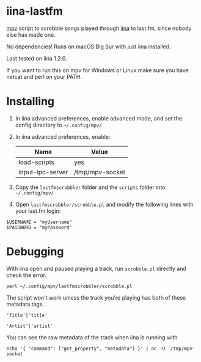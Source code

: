 # iina-lastfm
[mpv](https://github.com/mpv-player/mpv) script to scrobble songs played through [iina](https://github.com/iina/iina) to last.fm, since nobody else has made one.

No dependencies! Runs on macOS Big Sur with just iina installed. 

Last tested on iina 1.2.0.

If you want to run this on mpv for Windows or Linux make sure you have netcat and perl on your PATH.

# Installing 

1. In iina advanced preferences, enable advanced mode, and set the config directory to `~/.config/mpv/`

2. In iina advanced preferences, enable:

    | Name      | Value |
    | ----------- | ----------- |
    | load-scripts| yes       |
    | input-ipc-server   | /tmp/mpv-socket       |

3. Copy the `lastfmscrobbler` folder and the `scripts` folder into `~/.config/mpv/`

4. Open `lastfmscrobbler/scrobble.pl` and modify the following lines with your last.fm login:
```
$USERNAME = "myUsername"
$PASSWORD = "myPassword"
```


# Debugging
With iina open and paused playing a track, run `scrobble.pl` directly and check the error.

 `perl ~/.config/mpv/lastfmscrobbler/scrobble.pl`

The script won't work unless the track you're playing has both of these metadata tags.

`'Title'|'title'`

`'Artist'|'artist'` 

You can see the raw metadata of the track when iina is running with

```echo '{ "command": ["get_property", "metadata"] }' | nc -U  /tmp/mpv-socket```